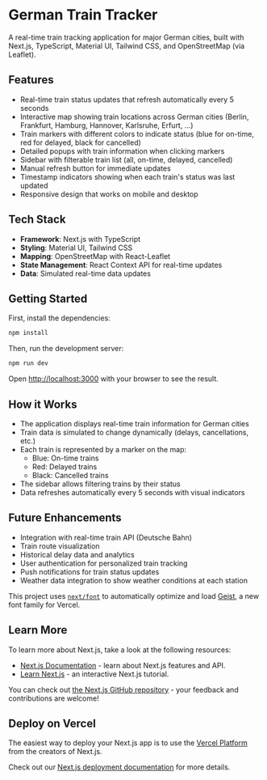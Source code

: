 # German Train Tracker

A real-time train tracking application for major German cities, built with Next.js, TypeScript, Material UI, Tailwind CSS, and OpenStreetMap (via Leaflet).

## Features

- Real-time train status updates that refresh automatically every 5 seconds
- Interactive map showing train locations across German cities (Berlin, Frankfurt, Hamburg, Hannover, Karlsruhe, Erfurt, ...)
- Train markers with different colors to indicate status (blue for on-time, red for delayed, black for cancelled)
- Detailed popups with train information when clicking markers
- Sidebar with filterable train list (all, on-time, delayed, cancelled)
- Manual refresh button for immediate updates
- Timestamp indicators showing when each train's status was last updated
- Responsive design that works on mobile and desktop

## Tech Stack

- **Framework**: Next.js with TypeScript
- **Styling**: Material UI, Tailwind CSS
- **Mapping**: OpenStreetMap with React-Leaflet
- **State Management**: React Context API for real-time updates
- **Data**: Simulated real-time data updates

## Getting Started

First, install the dependencies:

```bash
npm install
```

Then, run the development server:

```bash
npm run dev
```

Open [http://localhost:3000](http://localhost:3000) with your browser to see the result.

## How it Works

- The application displays real-time train information for German cities
- Train data is simulated to change dynamically (delays, cancellations, etc.)
- Each train is represented by a marker on the map:
  - Blue: On-time trains
  - Red: Delayed trains
  - Black: Cancelled trains
- The sidebar allows filtering trains by their status
- Data refreshes automatically every 5 seconds with visual indicators

## Future Enhancements

- Integration with real-time train API (Deutsche Bahn)
- Train route visualization
- Historical delay data and analytics
- User authentication for personalized train tracking
- Push notifications for train status updates
- Weather data integration to show weather conditions at each station

This project uses [`next/font`](https://nextjs.org/docs/app/building-your-application/optimizing/fonts) to automatically optimize and load [Geist](https://vercel.com/font), a new font family for Vercel.

## Learn More

To learn more about Next.js, take a look at the following resources:

- [Next.js Documentation](https://nextjs.org/docs) - learn about Next.js features and API.
- [Learn Next.js](https://nextjs.org/learn) - an interactive Next.js tutorial.

You can check out [the Next.js GitHub repository](https://github.com/vercel/next.js) - your feedback and contributions are welcome!

## Deploy on Vercel

The easiest way to deploy your Next.js app is to use the [Vercel Platform](https://vercel.com/new?utm_medium=default-template&filter=next.js&utm_source=create-next-app&utm_campaign=create-next-app-readme) from the creators of Next.js.

Check out our [Next.js deployment documentation](https://nextjs.org/docs/app/building-your-application/deploying) for more details.
